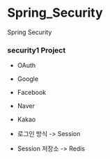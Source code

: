 # Spring_Security
Spring Security

### security1 Project
* OAuth
 * Google
 * Facebook
 * Naver
 * Kakao

* 로그인 방식 -> Session
* Session 저장소 -> Redis
